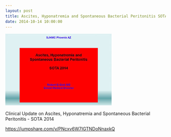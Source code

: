 ```yaml
---
layout: post
title: Ascites, Hyponatremia and Spontaneous Bacterial Peritonitis SOTA 2014
date: 2014-10-14 10:00:00
---
```


![](/assets/images/ascites-hyponatremia-and-spontaneous-bacterial-peritonitis-sota-2014.jpg)

Clinical Update on Ascites, Hyponatremia and Spontaneous Bacterial Peritonitis - SOTA 2014

<https://jumpshare.com/v/PNcxv6W7IGTNDoNnaxkQ>